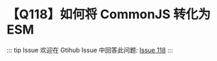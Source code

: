 # 【Q118】如何将 CommonJS 转化为 ESM


::: tip Issue
欢迎在 Gtihub Issue 中回答此问题: [Issue 118](https://github.com/kangyana/daily-question/issues/118)
:::

